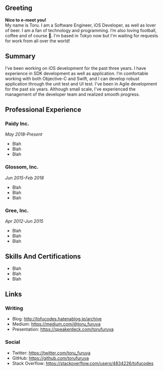 ## Greeting

**Nice to e-meet you!**  
My name is Toru. I am a Software Engineer, iOS Developer, as well as lover of beer. I am a fan of technology and programming. I’m also loving football, coffee and of course 🍣. I'm based in Tokyo now but I'm waiting for requests for work from all over the world!

## Summary

I’ve been working on iOS development for the past three years. I have experience in SDK development as well as application. I’m comfortable working with both Objective-C and Swift, and I can develop robust application through the unit test and UI test. I've been in Agile development for the past six years. Although small scale, I've experienced the management of the developer team and realized smooth progress.

## Professional Experience

### Paidy Inc.

_May 2018-Present_

- Blah
- Blah
- Blah

### Glossom, Inc.

_Jun 2015-Feb 2018_

- Blah
- Blah
- Blah

### Gree, Inc.

_Apr 2012-Jun 2015_

- Blah
- Blah
- Blah

## Skills And Certifications

- Blah
- Blah
- Blah

## Links

### Writing

- Blog: http://tofucodes.hatenablog.jp/archive
- Medium: https://medium.com/@toru_furuya
- Presentation: https://speakerdeck.com/torufuruya

### Social

- Twitter: https://twitter.com/toru_furuya
- GitHub: https://github.com/torufuruya
- Stack Overflow: https://stackoverflow.com/users/4834226/tofucodes
